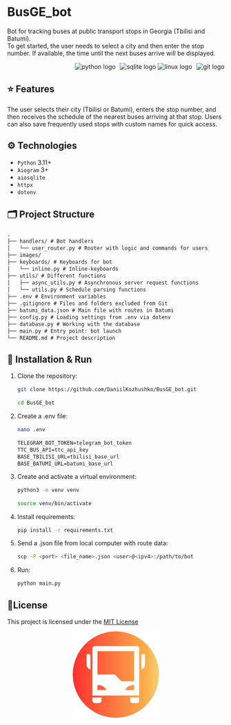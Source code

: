 # BusGE_bot
Bot for tracking buses at public transport stops in Georgia (Tbilisi and Batumi).  
To get started, the user needs to select a city and then enter the stop number. If available, the time until the next buses arrive will be displayed.
<div align="right">
  <img src="https://cdn.jsdelivr.net/gh/devicons/devicon/icons/python/python-original.svg" height="40" alt="python logo"  />
  <img width="2" />
  <img src="https://cdn.jsdelivr.net/gh/devicons/devicon/icons/sqlite/sqlite-original.svg" height="40" alt="sqlite logo"  />
  <img src="https://cdn.jsdelivr.net/gh/devicons/devicon/icons/linux/linux-original.svg" height="40" alt="linux logo"  />
  <img width="2" />
  <img src="https://cdn.jsdelivr.net/gh/devicons/devicon/icons/git/git-original.svg" height="40" alt="git logo"  />
</div>


## ⭐️ Features
The user selects their city (Tbilisi or Batumi), enters the stop number, and then receives the schedule of the nearest buses arriving at that stop.
Users can also save frequently used stops with custom names for quick access.

## ⚙️ Technologies
- `Python` 3.11+
- `Aiogram` 3+
- `aiosqlite`
- `httpx`
- `dotenv`

## 🗂 Project Structure

```
.
├── handlers/ # Bot handlers
│   └── user_router.py # Router with logic and commands for users
├── images/
├── keyboards/ # Keyboards for bot
│   └── inline.py # Inline-keyboards
├── utils/ # Different functions
│   ├── async_utils.py # Asynchronous server request functions
│   └── utils.py # Schedule parsing functions
├── .env # Environment variables
├── .gitignore # Files and folders excluded from Git
├── batumi_data.json # Main file with routes in Batumi
├── config.py # Loading settings from .env via dotenv
├── database.py # Working with the database
├── main.py # Entry point: bot launch
└── README.md # Project description
```

## 🚀 Installation & Run

1. Clone the repository:

   ```bash
   git clone https://github.com/DaniilKozhushko/BusGE_bot.git
   ```
   
   ```bash
   cd BusGE_bot
   ```

2. Create a .env file:

   ```bash
   nano .env
   ```

   ```env
   TELEGRAM_BOT_TOKEN=telegram_bot_token
   TTC_BUS_API=ttc_api_key
   BASE_TBILISI_URL=tbilisi_base_url
   BASE_BATUMI_URL=batumi_base_url
   ```
   
3. Create and activate a virtual environment:

   ```bash
   python3 -m venv venv
   ```
   
   ```bash
   source venv/bin/activate
   ```
   
4. Install requirements:

   ```bash
   pip install -r requirements.txt
   ```

5. Send a .json file from local computer with route data:

	```bash
 	scp -P <port> <file_name>.json <user>@<ipv4>:/path/to/bot
 	```
   
6. Run:

	```bash
	python main.py
	```

## 📝License

This project is licensed under the [MIT License](LICENSE)

<p align="center">
  <a href="https://t.me/BusGE_bot" target="_blank" rel="noopener noreferrer">
    <img src="./images/logo.png" width="200" alt="Logo" />
  </a>
</p>
